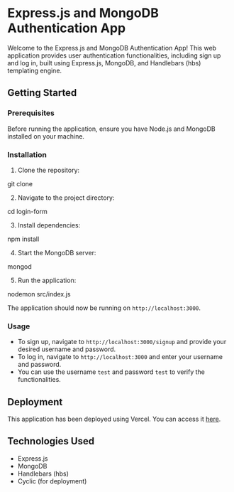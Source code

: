 # Express.js and MongoDB Authentication App

Welcome to the Express.js and MongoDB Authentication App! This web application provides user authentication functionalities, including sign up and log in, built using Express.js, MongoDB, and Handlebars (hbs) templating engine.

## Getting Started

### Prerequisites

Before running the application, ensure you have Node.js and MongoDB installed on your machine.

### Installation

1. Clone the repository:

git clone <repository-url>


2. Navigate to the project directory:

cd login-form


3. Install dependencies:

npm install


4. Start the MongoDB server:

mongod


5. Run the application:

nodemon src/index.js


The application should now be running on `http://localhost:3000`.

### Usage

- To sign up, navigate to `http://localhost:3000/signup` and provide your desired username and password.
- To log in, navigate to `http://localhost:3000` and enter your username and password.
- You can use the username `test` and password `test` to verify the functionalities.

## Deployment

This application has been deployed using Vercel. You can access it [here](https://loginsignup.cyclic.app/).

## Technologies Used

- Express.js
- MongoDB
- Handlebars (hbs)
- Cyclic (for deployment)





